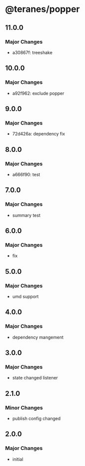 # @teranes/popper

## 11.0.0

### Major Changes

- a30867f: treeshake

## 10.0.0

### Major Changes

- a92f962: exclude popper

## 9.0.0

### Major Changes

- 72d426a: dependency fix

## 8.0.0

### Major Changes

- a666f90: test

## 7.0.0

### Major Changes

- summary test

## 6.0.0

### Major Changes

- fix

## 5.0.0

### Major Changes

- umd support

## 4.0.0

### Major Changes

- dependency mangement

## 3.0.0

### Major Changes

- state changed listener

## 2.1.0

### Minor Changes

- publish config changed

## 2.0.0

### Major Changes

- initial
